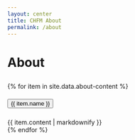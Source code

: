 ```yaml
---
layout: center
title: CHFM About
permalink: /about
---
```


# About

<div style="height: 10px;"></div>

<div id="accordion">
    {% for item in site.data.about-content %}
        <div class="card">
            <div class="card-header" id="headingOne">
                <h5 class="mb-0">
                    <button class="btn btn-link" data-toggle="collapse" data-target="#{{ item.tag }}" aria-expanded="true" aria-controls="collapseOne">
                        {{ item.name }}
                    </button>
                </h5>
            </div> 
            <div id="{{ item.tag }}" class="collapse" aria-labelledby="headingOne" data-parent="#accordion">
                <div class="card-body">
                    {{ item.content | markdownify }}
                </div>
            </div>
        </div>
    {% endfor %}
</div>